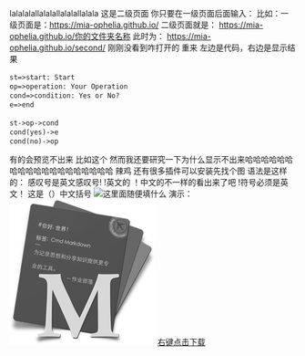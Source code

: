 lalalalallalalallalalallalala
这是二级页面
你只要在一级页面后面输入：
比如：一级页面是：https://mia-ophelia.github.io/
二级页面就是：
https://mia-ophelia.github.io/你的文件夹名称
此时为：
https://mia-ophelia.github.io/second/
刚刚没看到咋打开的 重来
左边是代码，右边是显示结果

```flow
st=>start: Start
op=>operation: Your Operation
cond=>condition: Yes or No?
e=>end

st->op->cond
cond(yes)->e
cond(no)->op
```
有的会预览不出来
比如这个
然而我还要研究一下为什么显示不出来哈哈哈哈哈哈哈哈哈哈哈哈哈哈哈哈哈哈哈 辣鸡
还有很多插件可以安装先找个图
语法是这样的：
感叹号是英文感叹号!
!英文的
！中文的不一样的看出来了吧
!符号必须是英文！
这是（）中文括号
![这里面随便填什么](https://github.com/your_name/_your_仓库名/raw/master/文件地址)
演示：
![这里面随便填什么](https://github.com/mia-ophelia/mia-ophelia.github.io/raw/master/second/logo.png)
[右键点击下载](https://github.com/mia-ophelia/mia-ophelia.github.io/raw/master/second/心理学笔记.docx)
